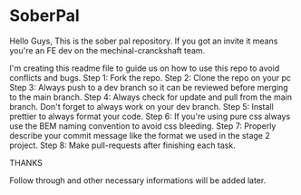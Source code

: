 # SoberPal
Hello Guys,
This is the sober pal repository. If you got an invite it means you're an FE dev on the mechinal-cranckshaft team.

I'm creating this readme file to guide us on how to use this repo to avoid conflicts and bugs.
Step 1:
Fork the repo.
Step 2: 
Clone the repo on your pc
Step 3:
Always push to a dev branch so it can be reviewed before merging to the main branch.
Step 4:
Always check for update and pull from the main branch. Don't forget to always work on your dev branch.
Step 5: 
Install prettier to always format your code.
Step 6:
If you're using pure css always use the BEM naming convention to avoid css bleeding.
Step 7: 
Properly describe your commit message like the format we used in the stage 2 project.
Step 8:
Make pull-requests after finishing each task.

THANKS

Follow through and other necessary informations will be added later.
